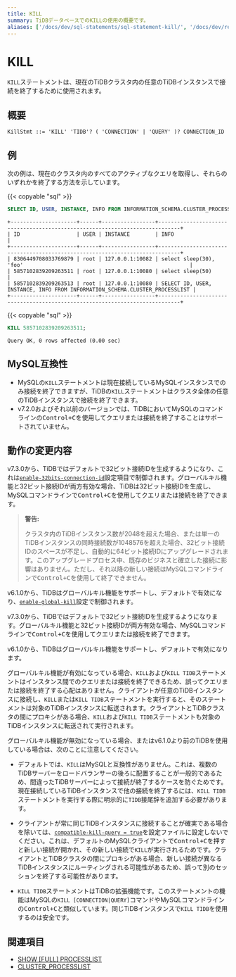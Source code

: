 ```yaml
---
title: KILL
summary: TiDBデータベースでのKILLの使用の概要です。
aliases: ['/docs/dev/sql-statements/sql-statement-kill/', '/docs/dev/reference/sql/statements/kill/']
---
```


# KILL

`KILL`ステートメントは、現在のTiDBクラスタ内の任意のTiDBインスタンスで接続を終了するために使用されます。

## 概要

```ebnf+diagram
KillStmt ::= 'KILL' 'TIDB'? ( 'CONNECTION' | 'QUERY' )? CONNECTION_ID
```

## 例

次の例は、現在のクラスタ内のすべてのアクティブなクエリを取得し、それらのいずれかを終了する方法を示しています。

{{< copyable "sql" >}}

```sql
SELECT ID, USER, INSTANCE, INFO FROM INFORMATION_SCHEMA.CLUSTER_PROCESSLIST;
```

```
+---------------------+------+-----------------+-----------------------------------------------------------------------------+
| ID                  | USER | INSTANCE        | INFO                                                                        |
+---------------------+------+-----------------+-----------------------------------------------------------------------------+
| 8306449708033769879 | root | 127.0.0.1:10082 | select sleep(30), 'foo'                                                     |
| 5857102839209263511 | root | 127.0.0.1:10080 | select sleep(50)                                                            |
| 5857102839209263513 | root | 127.0.0.1:10080 | SELECT ID, USER, INSTANCE, INFO FROM INFORMATION_SCHEMA.CLUSTER_PROCESSLIST |
+---------------------+------+-----------------+-----------------------------------------------------------------------------+
```

{{< copyable "sql" >}}

```sql
KILL 5857102839209263511;
```

```
Query OK, 0 rows affected (0.00 sec)
```

## MySQL互換性

- MySQLの`KILL`ステートメントは現在接続しているMySQLインスタンスでのみ接続を終了できますが、TiDBの`KILL`ステートメントはクラスタ全体の任意のTiDBインスタンスで接続を終了できます。
- v7.2.0およびそれ以前のバージョンでは、TiDBにおいてMySQLのコマンドラインの<kbd>Control+C</kbd>を使用してクエリまたは接続を終了することはサポートされていません。

## 動作の変更内容

<CustomContent platform="tidb">

v7.3.0から、TiDBではデフォルトで32ビット接続IDを生成するようになり、これは[`enable-32bits-connection-id`](/tidb-configuration-file.md#enable-32bits-connection-id-new-in-v730)設定項目で制御されます。グローバルキル機能と32ビット接続IDが両方有効な場合、TiDBは32ビット接続IDを生成し、MySQLコマンドラインで<kbd>Control+C</kbd>を使用してクエリまたは接続を終了できます。

> **警告:**
>
> クラスタ内のTiDBインスタンス数が2048を超えた場合、または単一のTiDBインスタンスの同時接続数が1048576を超えた場合、32ビット接続IDのスペースが不足し、自動的に64ビット接続IDにアップグレードされます。このアップグレードプロセス中、既存のビジネスと確立した接続に影響はありません。ただし、それ以降の新しい接続はMySQLコマンドラインで<kbd>Control+C</kbd>を使用して終了できません。

v6.1.0から、TiDBはグローバルキル機能をサポートし、デフォルトで有効になり、[`enable-global-kill`](/tidb-configuration-file.md#enable-global-kill-new-in-v610)設定で制御されます。

</CustomContent>

<CustomContent platform="tidb-cloud">

v7.3.0から、TiDBではデフォルトで32ビット接続IDを生成するようになります。グローバルキル機能と32ビット接続IDが両方有効な場合、MySQLコマンドラインで<kbd>Control+C</kbd>を使用してクエリまたは接続を終了できます。

v6.1.0から、TiDBはグローバルキル機能をサポートし、デフォルトで有効になります。

</CustomContent>

グローバルキル機能が有効になっている場合、`KILL`および`KILL TIDB`ステートメントはインスタンス間でのクエリまたは接続を終了できるため、誤ってクエリまたは接続を終了する心配はありません。クライアントが任意のTiDBインスタンスに接続し、`KILL`または`KILL TIDB`ステートメントを実行すると、そのステートメントは対象のTiDBインスタンスに転送されます。クライアントとTiDBクラスタの間にプロキシがある場合、`KILL`および`KILL TIDB`ステートメントも対象のTiDBインスタンスに転送されて実行されます。

グローバルキル機能が無効になっている場合、またはv6.1.0より前のTiDBを使用している場合は、次のことに注意してください。

- デフォルトでは、`KILL`はMySQLと互換性がありません。これは、複数のTiDBサーバーをロードバランサーの後ろに配置することが一般的であるため、間違ったTiDBサーバーによって接続が終了するケースを防ぐためです。現在接続しているTiDBインスタンスで他の接続を終了するには、`KILL TIDB`ステートメントを実行する際に明示的に`TIDB`接尾辞を追加する必要があります。

<CustomContent platform="tidb">

- クライアントが常に同じTiDBインスタンスに接続することが確実である場合を除いては、[`compatible-kill-query = true`](/tidb-configuration-file.md#compatible-kill-query)を設定ファイルに設定しないでください。これは、デフォルトのMySQLクライアントで<kbd>Control+C</kbd>を押すと新しい接続が開かれ、その新しい接続で`KILL`が実行されるためです。クライアントとTiDBクラスタの間にプロキシがある場合、新しい接続が異なるTiDBインスタンスにルーティングされる可能性があるため、誤って別のセッションを終了する可能性があります。

</CustomContent>

- `KILL TIDB`ステートメントはTiDBの拡張機能です。このステートメントの機能はMySQLの`KILL [CONNECTION|QUERY]`コマンドやMySQLコマンドラインの<kbd>Control+C</kbd>と類似しています。同じTiDBインスタンスで`KILL TIDB`を使用するのは安全です。

## 関連項目

* [SHOW \[FULL\] PROCESSLIST](/sql-statements/sql-statement-show-processlist.md)
* [CLUSTER_PROCESSLIST](/information-schema/information-schema-processlist.md#cluster_processlist)